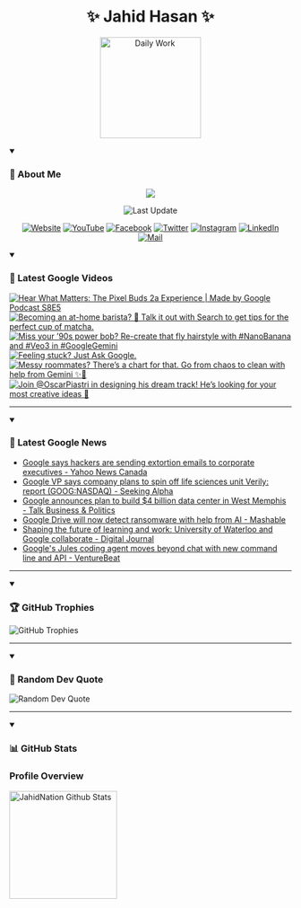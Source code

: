 <h1 align="center">✨ Jahid Hasan ✨</h1>
<p align="center">
  <img alt="Daily Work" height="180px" src="https://i.imgur.com/uhZdH9C.gif" />
</p>
<details open>
 <summary><h3>🌟 About Me</h3></summary>
<p align="center">
  <img src="https://readme-typing-svg.demolab.com/?lines=Even+if+I+fail,;I+have+to+finish,;What+I+started.;&font=Fira%20Code&center=true&width=500&height=50&color=00FF7F&vCenter=true&pause=1000&size=24" />
</p>

<p align="center">
  <img alt="Last Update" title="Last Update" src="https://img.shields.io/github/last-commit/jahidnation/jahidnation?logo=github&label=LAST+UPDATE&color=blueviolet&style=flat-square"/>
</p>

<p align="center">
  <a href="https://jahid.eu.org">
    <img alt="Website" title="Website" src="https://img.shields.io/badge/Website-000000?logo=Google-Chrome&logoColor=white&style=for-the-badge"/></a>
  <a href="https://youtube.com/@jahidnation">
    <img alt="YouTube" title="YouTube Channel" src="https://img.shields.io/badge/YouTube-FF0000?logo=YouTube&logoColor=white&style=for-the-badge"/></a>
  <a href="https://facebook.com/jahidnation">
    <img alt="Facebook" title="Facebook Page" src="https://img.shields.io/badge/Facebook-4267B2?logo=Facebook&logoColor=white&style=for-the-badge"/></a>
  <a href="https://twitter.com/jahidnation">
    <img alt="Twitter" title="Twitter Profile" src="https://img.shields.io/badge/X-000000?logo=x&logoColor=white&style=for-the-badge"/></a>
  <a href="https://instagram.com/jahidnation">
    <img alt="Instagram" title="Instagram Profile" src="https://img.shields.io/badge/Instagram-E4405F?logo=Instagram&logoColor=white&style=for-the-badge"/></a>
  <a href="https://linkedin.com/in/jahidnation">
    <img alt="LinkedIn" title="LinkedIn Profile" src="https://img.shields.io/badge/LinkedIn-0A66C2?logo=LinkedIn&logoColor=white&style=for-the-badge"/></a>
  <a href="https://mail.google.com/?hl=en&tf=cm&fs=1&to=mail@jahid.eu.org">
    <img alt="Mail" title="Mail Me" src="https://img.shields.io/badge/Email-D14836?logo=Gmail&logoColor=white&style=for-the-badge"/></a>
</p>

</details>

<details open>
 <summary><h3>🎥 Latest Google Videos</h3></summary>

<!-- BEGIN VID -->
<a href="https://www.youtube.com/watch?v=2xzoQpJXvTg">
  <picture>
    <source media="(prefers-color-scheme: dark)" srcset="https://ytcards.demolab.com/?id=2xzoQpJXvTg&title=Hear+What+Matters%3A+The+Pixel+Buds+2a+Experience+%7C+Made+by+Google+Podcast+S8E5&lang=en&timestamp=1759354141&background_color=%230d1117&title_color=%23ffffff&stats_color=%23dedede&max_title_lines=1&width=250&border_radius=5&duration=1098">
    <img src="https://ytcards.demolab.com/?id=2xzoQpJXvTg&title=Hear+What+Matters%3A+The+Pixel+Buds+2a+Experience+%7C+Made+by+Google+Podcast+S8E5&lang=en&timestamp=1759354141&background_color=%23ffffff&title_color=%2324292f&stats_color=%2357606a&max_title_lines=1&width=250&border_radius=5&duration=1098" alt="Hear What Matters: The Pixel Buds 2a Experience | Made by Google Podcast S8E5" title="Hear What Matters: The Pixel Buds 2a Experience | Made by Google Podcast S8E5">
  </picture>
</a>
<a href="https://www.youtube.com/shorts/evK7zdcAnWg">
  <picture>
    <source media="(prefers-color-scheme: dark)" srcset="https://ytcards.demolab.com/?id=evK7zdcAnWg&title=Becoming+an+at-home+barista%3F++%F0%9F%8D%B5+Talk+it+out+with+Search+to+get+tips+for+the+perfect+cup+of+matcha.&lang=en&timestamp=1759265220&background_color=%230d1117&title_color=%23ffffff&stats_color=%23dedede&max_title_lines=1&width=250&border_radius=5&duration=66">
    <img src="https://ytcards.demolab.com/?id=evK7zdcAnWg&title=Becoming+an+at-home+barista%3F++%F0%9F%8D%B5+Talk+it+out+with+Search+to+get+tips+for+the+perfect+cup+of+matcha.&lang=en&timestamp=1759265220&background_color=%23ffffff&title_color=%2324292f&stats_color=%2357606a&max_title_lines=1&width=250&border_radius=5&duration=66" alt="Becoming an at-home barista?  🍵 Talk it out with Search to get tips for the perfect cup of matcha." title="Becoming an at-home barista?  🍵 Talk it out with Search to get tips for the perfect cup of matcha.">
  </picture>
</a>
<a href="https://www.youtube.com/shorts/gp62PJ07mZM">
  <picture>
    <source media="(prefers-color-scheme: dark)" srcset="https://ytcards.demolab.com/?id=gp62PJ07mZM&title=Miss+your+%E2%80%9990s+power+bob%3F+Re-create+that+fly+hairstyle+with+%23NanoBanana+and+%23Veo3+in+%23GoogleGemini&lang=en&timestamp=1759251561&background_color=%230d1117&title_color=%23ffffff&stats_color=%23dedede&max_title_lines=1&width=250&border_radius=5&duration=26">
    <img src="https://ytcards.demolab.com/?id=gp62PJ07mZM&title=Miss+your+%E2%80%9990s+power+bob%3F+Re-create+that+fly+hairstyle+with+%23NanoBanana+and+%23Veo3+in+%23GoogleGemini&lang=en&timestamp=1759251561&background_color=%23ffffff&title_color=%2324292f&stats_color=%2357606a&max_title_lines=1&width=250&border_radius=5&duration=26" alt="Miss your ’90s power bob? Re-create that fly hairstyle with #NanoBanana and #Veo3 in #GoogleGemini" title="Miss your ’90s power bob? Re-create that fly hairstyle with #NanoBanana and #Veo3 in #GoogleGemini">
  </picture>
</a>
<a href="https://www.youtube.com/watch?v=spVzmy_LR2c">
  <picture>
    <source media="(prefers-color-scheme: dark)" srcset="https://ytcards.demolab.com/?id=spVzmy_LR2c&title=Feeling+stuck%3F+Just+Ask+Google.&lang=en&timestamp=1759169172&background_color=%230d1117&title_color=%23ffffff&stats_color=%23dedede&max_title_lines=1&width=250&border_radius=5&duration=16">
    <img src="https://ytcards.demolab.com/?id=spVzmy_LR2c&title=Feeling+stuck%3F+Just+Ask+Google.&lang=en&timestamp=1759169172&background_color=%23ffffff&title_color=%2324292f&stats_color=%2357606a&max_title_lines=1&width=250&border_radius=5&duration=16" alt="Feeling stuck? Just Ask Google." title="Feeling stuck? Just Ask Google.">
  </picture>
</a>
<a href="https://www.youtube.com/shorts/N_Bd3Fx66bA">
  <picture>
    <source media="(prefers-color-scheme: dark)" srcset="https://ytcards.demolab.com/?id=N_Bd3Fx66bA&title=Messy+roommates%3F+There%E2%80%99s+a+chart+for+that.+Go+from+chaos+to+clean+with+help+from+Gemini+%E2%9C%A8%F0%9F%A7%BA&lang=en&timestamp=1759162653&background_color=%230d1117&title_color=%23ffffff&stats_color=%23dedede&max_title_lines=1&width=250&border_radius=5&duration=20">
    <img src="https://ytcards.demolab.com/?id=N_Bd3Fx66bA&title=Messy+roommates%3F+There%E2%80%99s+a+chart+for+that.+Go+from+chaos+to+clean+with+help+from+Gemini+%E2%9C%A8%F0%9F%A7%BA&lang=en&timestamp=1759162653&background_color=%23ffffff&title_color=%2324292f&stats_color=%2357606a&max_title_lines=1&width=250&border_radius=5&duration=20" alt="Messy roommates? There’s a chart for that. Go from chaos to clean with help from Gemini ✨🧺" title="Messy roommates? There’s a chart for that. Go from chaos to clean with help from Gemini ✨🧺">
  </picture>
</a>
<a href="https://www.youtube.com/shorts/KL_yUVKmjgY">
  <picture>
    <source media="(prefers-color-scheme: dark)" srcset="https://ytcards.demolab.com/?id=KL_yUVKmjgY&title=Join+%40OscarPiastri+in+designing+his+dream+track%21+He%E2%80%99s+looking+for+your+most+creative+ideas+%F0%9F%91%80&lang=en&timestamp=1758921996&background_color=%230d1117&title_color=%23ffffff&stats_color=%23dedede&max_title_lines=1&width=250&border_radius=5&duration=20">
    <img src="https://ytcards.demolab.com/?id=KL_yUVKmjgY&title=Join+%40OscarPiastri+in+designing+his+dream+track%21+He%E2%80%99s+looking+for+your+most+creative+ideas+%F0%9F%91%80&lang=en&timestamp=1758921996&background_color=%23ffffff&title_color=%2324292f&stats_color=%2357606a&max_title_lines=1&width=250&border_radius=5&duration=20" alt="Join @OscarPiastri in designing his dream track! He’s looking for your most creative ideas 👀" title="Join @OscarPiastri in designing his dream track! He’s looking for your most creative ideas 👀">
  </picture>
</a>
<!-- END VID -->

---

</details>

<details open>
 <summary><h3>📝 Latest Google News</h3></summary>

<!-- BLOG-POST-LIST:START -->
- [Google says hackers are sending extortion emails to corporate executives - Yahoo News Canada](https://news.google.com/rss/articles/CBMihAFBVV95cUxNMVBZRWZnbjVscHY4TS1VdF9xbHVCVUx0S29NT1NfVDdNNFY4MHdNaXVZTmdSZHl5b3dfbXdDY3QtOXZVbHg2bVlScWwyRWhIR3ZvWGlzaVU4ME9xNVAwY1hweXB1bVJnZFBOWk1Pb3NnRjduUVVsR0VNN193dTlLTTBIVU0?oc=5)
- [Google VP says company plans to spin off life sciences unit Verily: report &lpar;GOOG:NASDAQ&rpar; - Seeking Alpha](https://news.google.com/rss/articles/CBMisAFBVV95cUxPQTNKVXVEWkM0RlE2SnBuRF9GN1JoU1JvaExYYmlEV1Y0MXVXXzhqM0VGLWZJTGE4Tkw5c1ZSeF95THJweUltR2lCYnVPVEI3U1Zmam52djBuRFFHNTRSNzNNeWxGTGx0QjdmSnkwM1M2dWc5RFlhVHBtcFdJNGppQTdMdk9FbHdPUFlrWVE4Q0hLNUF6ZC02UndKVFVaZXZCbk1sVVJYQlpuT2NGUVU5VA?oc=5)
- [Google announces plan to build $4 billion data center in West Memphis - Talk Business &amp; Politics](https://news.google.com/rss/articles/CBMipAFBVV95cUxQOThYdGRfVDhGeHBpTDJVTVZVLWdRN0lLdVhSZFBjVVZDM2w3Y2JQb1FHU3BIWTF0ZUd6cVpCUjMwWGVlZXpVU0p6TmJYZXk2clJnZXczNkFXRFhsNkhGT1FtNzdiUnpwZ1hldjI4QmFSMHo5MVd0Vk9SSmhwM1FsQkVuLUVtUm9PNnR5ZGJ4bmZUcnN6S2VGekxRdklWUk1neWpoOQ?oc=5)
- [Google Drive will now detect ransomware with help from AI - Mashable](https://news.google.com/rss/articles/CBMilAFBVV95cUxPMzM2ZkJNeTRHQ3gwc2JwOUg2MW5SWVVDSkRZSndGVDM5VFh3cjhLdzZoMUs4ZGphZnNtbWFESmg1T3hTbDhJTUcxZGstRmNQN19DSEtUM0xCYkQyNm1DVHcwOHNxNkVJQmFzekNJck9aT3Z5cXNNazhTdGJXUktmZnFpcVlrVS1zT0kzZ1BUQ0VBV3df?oc=5)
- [Shaping the future of learning and work: University of Waterloo and Google collaborate - Digital Journal](https://news.google.com/rss/articles/CBMizgFBVV95cUxNQjhZOEI5RWxudWo2cTE2SVVMMmRmVnBHRUE1M2NmM1REemVBY1NWV2cwakdoX1IzX0NyRWpzd0loRkJwSkNudGtjYlAzMEVBZnRIUWZ3X1g5UDFiSGxSXzVXWmpqREx3U0VPMkNFSk95T244X0tUb2dYTDc5alJBZklDU2tzXzdWSkdiS1c5Wkc4TW5vZDdMRXgwMVhWdTdlaHFkeGVPLTd5TmYzRG5VdFUxWENBNkNHYTBnOTZOejBVcHRSYTZ4OW4zS0J0QQ?oc=5)
- [Google&#39;s Jules coding agent moves beyond chat with new command line and API - VentureBeat](https://news.google.com/rss/articles/CBMiowFBVV95cUxObUhJTkNmcGFjMTVHVmpIY0tkVmVnLXk3aGpHUDE1UDRjalN6a3hLcnMxMmJreGxjcTVEYks4NGZIcVM4NlJsX2ttVmxvVGNpckxBc0JvbEV4QWVTUGNPQ2tsX0FDclZHOTVNRS1Ea3Q4SGhfakkwazAwcmVZMml5UWw4UWlaMEpsS3BOcTYzWGZKc2gxVWVFSERuQTdPWjBQMGRV?oc=5)
<!-- BLOG-POST-LIST:END -->

---

</details>

<details open>
 <summary><h3>🏆 GitHub Trophies</h3></summary>

<img alt="GitHub Trophies" title="GitHub Trophies" src="https://github-profile-trophy.vercel.app/?username=jahidnation&column=8&theme=gruvbox&no-frame=true"/>

---

</details>

<details open>
 <summary><h3>💬 Random Dev Quote</h3></summary>

<img alt="Random Dev Quote" title="Random Dev Quote" src="https://quotes-github-readme.vercel.app/api?type=horizontal&theme=radical"/>

---

</details>

<details open> 
  <summary><h3>📊 GitHub Stats</h3></summary>

  <h3>Profile Overview</h3>
  <p>
  <img alt="JahidNation Github Stats" src="https://denvercoder1-github-readme-stats.vercel.app/api/?username=jahidnation&show_icons=true&include_all_commits=true&count_private=true&theme=react&hide_border=true&bg_color=1F222E&title_color=F85D7F&icon_color=F8D866" height="192px"/>
  </p>


